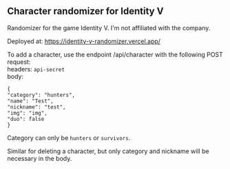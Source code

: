 ## Character randomizer for Identity V

Randomizer for the game Identity V. I'm not affiliated with the company.

Deployed at: https://identity-v-randomizer.vercel.app/

To add a character, use the endpoint /api/character with the following POST request:<br>
headers: ``api-secret``<br>
body:<br>
```
{
"category": "hunters",
"name": "Test",
"nickname": "test",
"img": "img",
"duo": false
}
```

Category can only be `hunters` or `survivors`.

Similar for deleting a character, but only category and nickname will be necessary in the body.